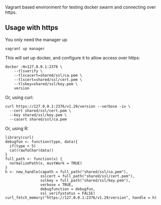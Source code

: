 Vagrant based environment for testing docker swarm and connecting over https.

## Usage with https

You only need the manager up

```
vagrant up manager
```

This will set up docker, and configure it to allow access over https:

```
docker -H=127.0.0.1:2376 \
    --tlsverify \
    --tlscacert=shared/ssl/ca.pem \
    --tlscert=shared/ssl/cert.pem \
    --tlskey=shared/ssl/key.pem \
    version
```

Or, using curl:

```
curl https://127.0.0.1:2376/v1.29/version --verbose -iv \
  --cert shared/ssl/cert.pem \
  --key shared/ssl/key.pem \
  --cacert shared/ssl/ca.pem
```

Or, using R:

```
library(curl)
debugfun <- function(type, data){
  if(type < 5)
  cat(rawToChar(data))
}
full_path <- function(x) {
  normalizePath(x, mustWork = TRUE)
}
h <- new_handle(capath = full_path("shared/ssl/ca.pem"),
                sslcert = full_path("shared/ssl/cert.pem"),
                sslkey = full_path("shared/ssl/key.pem"),
                verbose = TRUE,
                debugfunction = debugfun,
                ssl_verifystatus = FALSE)
curl_fetch_memory("https://127.0.0.1:2376/v1.29/version", handle = h)
```

